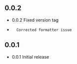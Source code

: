 ## 0.0.2
* 0.0.2 Fixed version tag
*       Corrected formatter issue

## 0.0.1

* 0.0.1 Initial release

